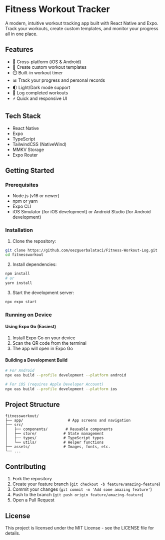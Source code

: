 # Fitness Workout Tracker

A modern, intuitive workout tracking app built with React Native and Expo. Track your workouts, create custom templates, and monitor your progress all in one place.

## Features

- 📱 Cross-platform (iOS & Android)
- 💪 Create custom workout templates
- ⏱️ Built-in workout timer
- 📊 Track your progress and personal records
- 🌓 Light/Dark mode support
- 📝 Log completed workouts
- ⚡ Quick and responsive UI

## Tech Stack

- React Native
- Expo
- TypeScript
- TailwindCSS (NativeWind)
- MMKV Storage
- Expo Router

## Getting Started

### Prerequisites

- Node.js (v16 or newer)
- npm or yarn
- Expo CLI
- iOS Simulator (for iOS development) or Android Studio (for Android development)

### Installation

1. Clone the repository:

```bash
git clone https://github.com/oezguerbalataci/Fitness-Workout-Log.git
cd fitnessworkout
```

2. Install dependencies:

```bash
npm install
# or
yarn install
```

3. Start the development server:

```bash
npx expo start
```

### Running on Device

#### Using Expo Go (Easiest)

1. Install Expo Go on your device
2. Scan the QR code from the terminal
3. The app will open in Expo Go

#### Building a Development Build

```bash
# For Android
npx eas build --profile development --platform android

# For iOS (requires Apple Developer Account)
npx eas build --profile development --platform ios
```

## Project Structure

```
fitnessworkout/
├── app/                    # App screens and navigation
├── src/
│   ├── components/        # Reusable components
│   ├── store/            # State management
│   ├── types/            # TypeScript types
│   └── utils/            # Helper functions
├── assets/               # Images, fonts, etc.
└── ...
```

## Contributing

1. Fork the repository
2. Create your feature branch (`git checkout -b feature/amazing-feature`)
3. Commit your changes (`git commit -m 'Add some amazing feature'`)
4. Push to the branch (`git push origin feature/amazing-feature`)
5. Open a Pull Request

## License

This project is licensed under the MIT License - see the LICENSE file for details.
